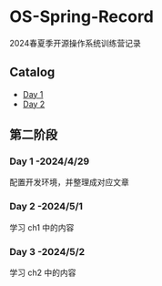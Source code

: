 # OS-Spring-Record
2024春夏季开源操作系统训练营记录
## Catalog
- [Day 1](#0)
- [Day 2](#1)
## 第二阶段
<span id = "0"></span>
### Day 1 -2024/4/29
配置开发环境，并整理成对应文章
<span id = "1"></span>
### Day 2 -2024/5/1
学习 ch1 中的内容
<span id = "2"></span>
### Day 3 -2024/5/2
学习 ch2 中的内容
